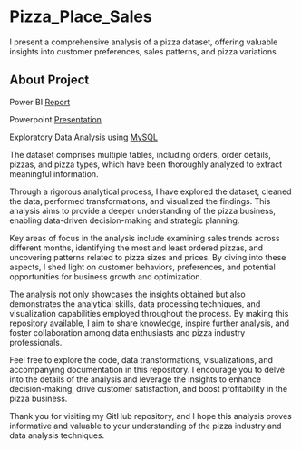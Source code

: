 # Pizza_Place_Sales
I present a comprehensive analysis of a pizza dataset, offering valuable insights into customer preferences, sales patterns, and pizza variations. 

## About Project
Power BI [Report](https://app.powerbi.com/view?r=eyJrIjoiYThhYzM4Y2UtMjcxNi00MDUyLTllOWMtOTA2ZGFlNWRlM2ZmIiwidCI6ImRmODY3OWNkLWE4MGUtNDVkOC05OWFjLWM4M2VkN2ZmOTVhMCJ9&pageName=ReportSection8d1ec6e37ee2c8821c09)

Powerpoint [Presentation](https://github.com/SSonwane26/Pizza_Place_Sales/blob/main/Presentation.pdf)

Exploratory Data Analysis using [MySQL](https://github.com/SSonwane26/Pizza_Place_Sales/blob/main/MySQLscript.sql)

 The dataset comprises multiple tables, including orders, order details, pizzas, and pizza types, which have been thoroughly analyzed to extract meaningful information.
 
Through a rigorous analytical process, I have explored the dataset, cleaned the data, performed transformations, and visualized the findings. This analysis aims to provide a deeper understanding of the pizza business, enabling data-driven decision-making and strategic planning.

Key areas of focus in the analysis include examining sales trends across different months, identifying the most and least ordered pizzas, and uncovering patterns related to pizza sizes and prices. By diving into these aspects, I shed light on customer behaviors, preferences, and potential opportunities for business growth and optimization.

The analysis not only showcases the insights obtained but also demonstrates the analytical skills, data processing techniques, and visualization capabilities employed throughout the process. By making this repository available, I aim to share knowledge, inspire further analysis, and foster collaboration among data enthusiasts and pizza industry professionals.

Feel free to explore the code, data transformations, visualizations, and accompanying documentation in this repository. I encourage you to delve into the details of the analysis and leverage the insights to enhance decision-making, drive customer satisfaction, and boost profitability in the pizza business.

Thank you for visiting my GitHub repository, and I hope this analysis proves informative and valuable to your understanding of the pizza industry and data analysis techniques.
